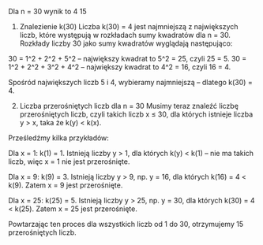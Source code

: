 Dla n = 30 wynik to 4 15 
1. Znalezienie k(30)
Liczba k(30) = 4 jest najmniejszą z największych liczb, które występują w rozkładach sumy kwadratów dla n = 30.
Rozkłady liczby 30 jako sumy kwadratów wyglądają następująco:

30 = 1^2 + 2^2 + 5^2 – największy kwadrat to 5^2 = 25, czyli 25 = 5.
30 = 1^2 + 2^2 + 3^2 + 4^2 – największy kwadrat to 4^2 = 16, czyli 16 = 4.

Spośród największych liczb 5 i 4, wybieramy najmniejszą – dlatego k(30) = 4.

2. Liczba przerośniętych liczb dla n = 30
Musimy teraz znaleźć liczbę przerośniętych liczb, czyli takich liczb x ≤ 30, dla których istnieje liczba y > x, taka że k(y) < k(x).

Prześledźmy kilka przykładów:

Dla x = 1:
k(1) = 1. Istnieją liczby y > 1, dla których k(y) < k(1) – nie ma takich liczb, więc x = 1 nie jest przerośnięte.

Dla x = 9:
k(9) = 3. Istnieją liczby y > 9, np. y = 16, dla których k(16) = 4 < k(9).
Zatem x = 9 jest przerośnięte.

Dla x = 25:
k(25) = 5. Istnieją liczby y > 25, np. y = 30, dla których k(30) = 4 < k(25).
Zatem x = 25 jest przerośnięte.

Powtarzając ten proces dla wszystkich liczb od 1 do 30, otrzymujemy 15 przerośniętych liczb.
